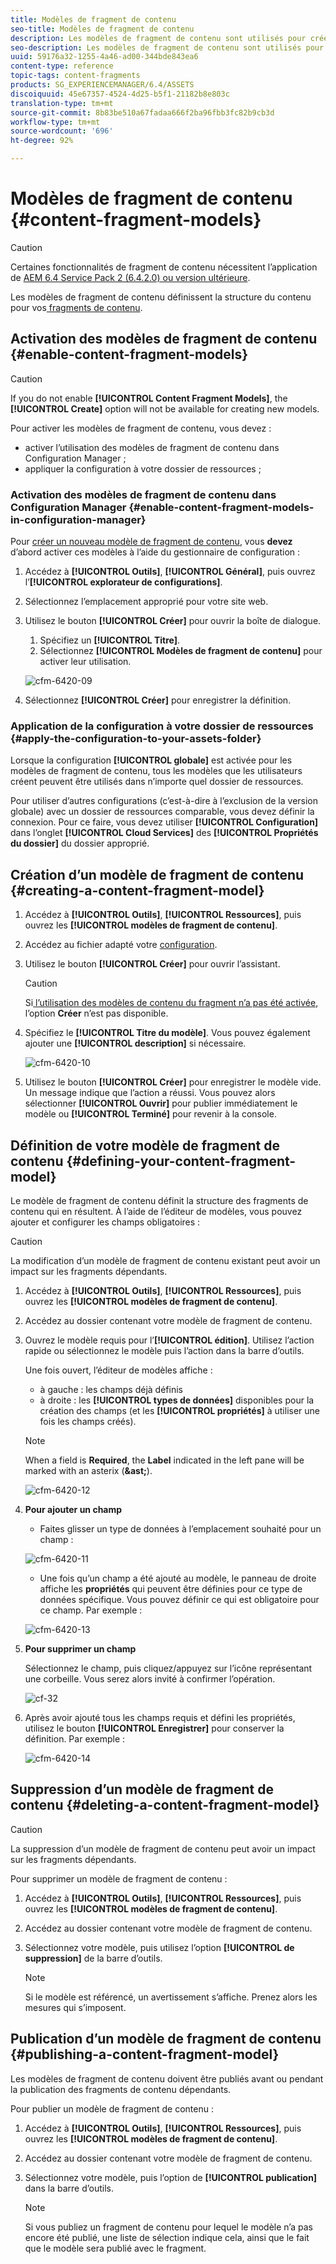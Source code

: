 ```yaml
---
title: Modèles de fragment de contenu
seo-title: Modèles de fragment de contenu
description: Les modèles de fragment de contenu sont utilisés pour créer des fragments de contenu avec du contenu structuré.
seo-description: Les modèles de fragment de contenu sont utilisés pour créer des fragments de contenu avec du contenu structuré.
uuid: 59176a32-1255-4a46-ad00-344bde843ea6
content-type: reference
topic-tags: content-fragments
products: SG_EXPERIENCEMANAGER/6.4/ASSETS
discoiquuid: 45e67357-4524-4d25-b5f1-21182b8e803c
translation-type: tm+mt
source-git-commit: 8b83be510a67fadaa666f2ba96fbb3fc82b9cb3d
workflow-type: tm+mt
source-wordcount: '696'
ht-degree: 92%

---
```



# Modèles de fragment de contenu {#content-fragment-models}

>[!CAUTION]
>
>Certaines fonctionnalités de fragment de contenu nécessitent l’application de [AEM 6.4 Service Pack 2 (6.4.2.0) ou version ultérieure](../release-notes/sp-release-notes.md).

Les modèles de fragment de contenu définissent la structure du contenu pour vos[ fragments de contenu](content-fragments.md).

## Activation des modèles de fragment de contenu   {#enable-content-fragment-models}

>[!CAUTION]
>
>If you do not enable **[!UICONTROL Content Fragment Models]**, the **[!UICONTROL Create]** option will not be available for creating new models.

Pour activer les modèles de fragment de contenu, vous devez :

* activer l’utilisation des modèles de fragment de contenu dans Configuration Manager ;
* appliquer la configuration à votre dossier de ressources ;

### Activation des modèles de fragment de contenu dans Configuration Manager   {#enable-content-fragment-models-in-configuration-manager}

Pour [créer un nouveau modèle de fragment de contenu](#creating-a-content-fragment-model), vous **devez** d’abord activer ces modèles à l’aide du gestionnaire de configuration :

1. Accédez à **[!UICONTROL Outils]**, **[!UICONTROL Général]**, puis ouvrez l’**[!UICONTROL explorateur de configurations]**.
1. Sélectionnez l’emplacement approprié pour votre site web.
1. Utilisez le bouton **[!UICONTROL Créer]** pour ouvrir la boîte de dialogue.

   1. Spécifiez un **[!UICONTROL Titre]**.
   1. Sélectionnez **[!UICONTROL Modèles de fragment de contenu]** pour activer leur utilisation.

   ![cfm-6420-09](assets/cfm-6420-09.png)

1. Sélectionnez **[!UICONTROL Créer]** pour enregistrer la définition.

### Application de la configuration à votre dossier de ressources {#apply-the-configuration-to-your-assets-folder}

Lorsque la configuration **[!UICONTROL globale]** est activée pour les modèles de fragment de contenu, tous les modèles que les utilisateurs créent peuvent être utilisés dans n’importe quel dossier de ressources.

Pour utiliser d’autres configurations (c’est-à-dire à l’exclusion de la version globale) avec un dossier de ressources comparable, vous devez définir la connexion. Pour ce faire, vous devez utiliser **[!UICONTROL Configuration]** dans l’onglet **[!UICONTROL Cloud Services]** des **[!UICONTROL Propriétés du dossier]** du dossier approprié.

## Création d’un modèle de fragment de contenu {#creating-a-content-fragment-model}

1. Accédez à **[!UICONTROL Outils]**, **[!UICONTROL Ressources]**, puis ouvrez les **[!UICONTROL modèles de fragment de contenu]**.
1. Accédez au fichier adapté votre [configuration](#enable-content-fragment-models).
1. Utilisez le bouton **[!UICONTROL Créer]** pour ouvrir l’assistant.

   >[!CAUTION]
   >
   >Si[ l’utilisation des modèles de contenu du fragment n’a pas été activée](#enable-content-fragment-models), l’option **Créer** n’est pas disponible.

1. Spécifiez le **[!UICONTROL Titre du modèle]**. Vous pouvez également ajouter une **[!UICONTROL description]** si nécessaire.

   ![cfm-6420-10](assets/cfm-6420-10.png)

1. Utilisez le bouton **[!UICONTROL Créer]** pour enregistrer le modèle vide. Un message indique que l’action a réussi. Vous pouvez alors sélectionner **[!UICONTROL Ouvrir]** pour publier immédiatement le modèle ou **[!UICONTROL Terminé]** pour revenir à la console.

## Définition de votre modèle de fragment de contenu   {#defining-your-content-fragment-model}

Le modèle de fragment de contenu définit la structure des fragments de contenu qui en résultent. À l’aide de l’éditeur de modèles, vous pouvez ajouter et configurer les champs obligatoires :

>[!CAUTION]
>
>La modification d’un modèle de fragment de contenu existant peut avoir un impact sur les fragments dépendants.

1. Accédez à **[!UICONTROL Outils]**, **[!UICONTROL Ressources]**, puis ouvrez les **[!UICONTROL modèles de fragment de contenu]**.

1. Accédez au dossier contenant votre modèle de fragment de contenu.
1. Ouvrez le modèle requis pour l’**[!UICONTROL édition]**. Utilisez l’action rapide ou sélectionnez le modèle puis l’action dans la barre d’outils.

   Une fois ouvert, l’éditeur de modèles affiche :

   * à gauche : les champs déjà définis 
   * à droite : les **[!UICONTROL types de données]** disponibles pour la création des champs (et les **[!UICONTROL propriétés]** à utiliser une fois les champs créés).

   >[!NOTE]
   >
   >When a field is **Required**, the **Label** indicated in the left pane will be marked with an asterix (**&amp;ast;**).

   ![cfm-6420-12](assets/cfm-6420-12.png)

1. **Pour ajouter un champ**

   * Faites glisser un type de données à l’emplacement souhaité pour un champ :

   ![cfm-6420-11](assets/cfm-6420-11.png)

   * Une fois qu’un champ a été ajouté au modèle, le panneau de droite affiche les **propriétés** qui peuvent être définies pour ce type de données spécifique. Vous pouvez définir ce qui est obligatoire pour ce champ. Par exemple :

   ![cfm-6420-13](assets/cfm-6420-13.png)

1. **Pour supprimer un champ**

   Sélectionnez le champ, puis cliquez/appuyez sur l’icône représentant une corbeille. Vous serez alors invité à confirmer l’opération.

   ![cf-32](assets/cf-32.png)

1. Après avoir ajouté tous les champs requis et défini les propriétés, utilisez le bouton **[!UICONTROL Enregistrer]** pour conserver la définition. Par exemple :

   ![cfm-6420-14](assets/cfm-6420-14.png)

## Suppression d’un modèle de fragment de contenu {#deleting-a-content-fragment-model}

>[!CAUTION]
>
>La suppression d’un modèle de fragment de contenu peut avoir un impact sur les fragments dépendants.

Pour supprimer un modèle de fragment de contenu :

1. Accédez à **[!UICONTROL Outils]**, **[!UICONTROL Ressources]**, puis ouvrez les **[!UICONTROL modèles de fragment de contenu]**.

1. Accédez au dossier contenant votre modèle de fragment de contenu.
1. Sélectionnez votre modèle, puis utilisez l’option **[!UICONTROL de suppression]** de la barre d’outils.

   >[!NOTE]
   >
   >Si le modèle est référencé, un avertissement s’affiche. Prenez alors les mesures qui s’imposent.

## Publication d’un modèle de fragment de contenu   {#publishing-a-content-fragment-model}

Les modèles de fragment de contenu doivent être publiés avant ou pendant la publication des fragments de contenu dépendants.

Pour publier un modèle de fragment de contenu :

1. Accédez à **[!UICONTROL Outils]**, **[!UICONTROL Ressources]**, puis ouvrez les **[!UICONTROL modèles de fragment de contenu]**.

1. Accédez au dossier contenant votre modèle de fragment de contenu.
1. Sélectionnez votre modèle, puis l’option de **[!UICONTROL publication]** dans la barre d’outils.

   >[!NOTE]
   >
   >Si vous publiez un fragment de contenu pour lequel le modèle n’a pas encore été publié, une liste de sélection indique cela, ainsi que le fait que le modèle sera publié avec le fragment.

